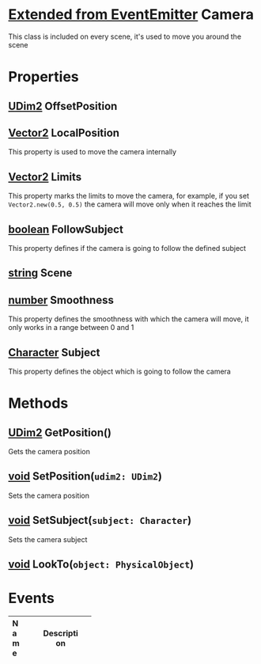 # [Extended from EventEmitter](EventEmitter.md) Camera 
This class is included on every scene, it's used to move you around the scene
	 
# Properties

## [UDim2](UDim2.md) OffsetPosition

## [Vector2](Vector2.md) LocalPosition
This property is used to move the camera internally
  
## [Vector2](Vector2.md) Limits
This property marks the limits to move the camera, for example, if you set `Vector2.new(0.5, 0.5)` the camera will move only when it reaches the limit
  
## [boolean](boolean.md) FollowSubject
This property defines if the camera is going to follow the defined subject
  
## [string](string.md) Scene

## [number](number.md) Smoothness
This property defines the smoothness with which the camera will move, it only works in a range between 0 and 1

## [Character](Character.md) Subject
This property defines the object which is going to follow the camera
  


# Methods

## [UDim2](https://create.roblox.com/docs/reference/engine/datatypes/UDim2) GetPosition() 
 Gets the camera position
	
## [void](https://create.roblox.com/docs/scripting/luau/nil) SetPosition(`udim2: UDim2`) 
 Sets the camera position
	
## [void](https://create.roblox.com/docs/scripting/luau/nil) SetSubject(`subject: Character`) 
 Sets the camera subject
	
## [void](void.md) LookTo(`object: PhysicalObject`) 
 

# Events
|<div style="width:20%; max-size: 20%">Name</div>|<div style="width:80%; max-size: 80%">Description</div>|
|---|---|



